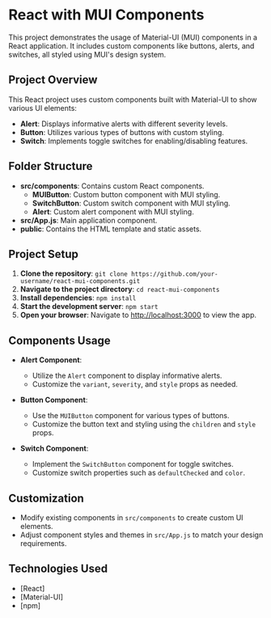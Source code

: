 # React with MUI Components

This project demonstrates the usage of Material-UI (MUI) components in a React application. It includes custom components like buttons, alerts, and switches, all styled using MUI's design system.

## Project Overview

This React project uses custom components built with Material-UI to show various UI elements:

- **Alert**: Displays informative alerts with different severity levels.
- **Button**: Utilizes various types of buttons with custom styling.
- **Switch**: Implements toggle switches for enabling/disabling features.

## Folder Structure

- **src/components**: Contains custom React components.
  - **MUIButton**: Custom button component with MUI styling.
  - **SwitchButton**: Custom switch component with MUI styling.
  - **Alert**: Custom alert component with MUI styling.
- **src/App.js**: Main application component.
- **public**: Contains the HTML template and static assets.

## Project Setup

1. **Clone the repository**: `git clone https://github.com/your-username/react-mui-components.git`
2. **Navigate to the project directory**: `cd react-mui-components`
3. **Install dependencies**: `npm install`
4. **Start the development server**: `npm start`
5. **Open your browser**: Navigate to [http://localhost:3000](http://localhost:3000) to view the app.

## Components Usage

- **Alert Component**:
  - Utilize the `Alert` component to display informative alerts.
  - Customize the `variant`, `severity`, and `style` props as needed.

- **Button Component**:
  - Use the `MUIButton` component for various types of buttons.
  - Customize the button text and styling using the `children` and `style` props.

- **Switch Component**:
  - Implement the `SwitchButton` component for toggle switches.
  - Customize switch properties such as `defaultChecked` and `color`.

## Customization

- Modify existing components in `src/components` to create custom UI elements.
- Adjust component styles and themes in `src/App.js` to match your design requirements.

## Technologies Used

- [React]
- [Material-UI]
- [npm]
